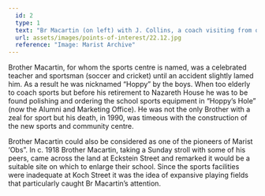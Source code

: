 ```yaml
---
  id: 2
  type: 1
  text: "Br Macartin (on left) with J. Collins, a coach visiting from overseas, in 1933 on the fields at Observatory. "
  url: assets/images/points-of-interest/22.12.jpg
  reference: "Image: Marist Archive"
---
```

Brother Macartin, for whom the sports centre is named, was a celebrated teacher and sportsman (soccer and cricket) until an accident slightly lamed him. As a result he was nicknamed “Hoppy” by the boys. When too elderly to coach sports but before his retirement to Nazareth House he was to be found polishing and ordering the school sports equipment in “Hoppy’s Hole” (now the Alumni and Marketing Office). He was not the only Brother with a zeal for sport but his death, in 1990, was timeous with the construction of the new sports and community centre. 

Brother Macartin could also be considered as one of the pioneers of Marist ‘Obs”. In c. 1918 Brother Macartin, taking a Sunday stroll with some of his peers, came across the land at Eckstein Street and remarked it would be a suitable site on which to enlarge their school. Since the sports facilities were inadequate at Koch Street it was the idea of expansive playing fields that particularly caught Br Macartin’s attention. 

        
